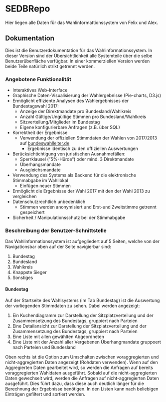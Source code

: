 # SEDBRepo
Hier liegen alle Daten für das Wahlinformattionssystem von Felix und Alex.

## Dokumentation
Dies ist die Benutzerdokumentation für das Wahlinformationssystem.
In dieser Version sind der Übersichtlichkeit alle Systemteile über die selbe Benutzerüberfläche verfügbar.
In einer kommerziellen Version werden beide Teile natürlich strikt getrennt werden.

### Angebotene Funktionalität
* Interaktives Web-Interface
* Graphische Daten-Visualisierung der Wahlergebnisse (Pie-charts, D3.js)
* Ermöglicht effiziente Analysen des Wahlergebnisses der Bundestagswahl 2017:
	* Anzeige der Direktmandate pro Bundesland/Wahlkreis
	* Anzahl Gültige/Ungültige Stimmen pro Bundesland/Wahlkreis
	* Sitzverteilung/Mitglieder im Bundestag
	* Eigene konfigurierbare Anfragen (z.B. über SQL)
* Korrektheit der Ergebnisse
  * Verwendung der offiziellen Stimmdaten der Wahlen von 2017/2013 auf [bundeswahlleiter.de](https://www.bundeswahlleiter.de/)
	* Ergebnisse identisch zu den offiziellen Auswertungen
* Berücksichtichtigung von juristischen Ausnahmefällen:
	* Sperrklausel (“5%-Hürde“) oder mind. 3 Direktmandate
	* Überhangsmandate
	* Ausgleichsmandate
* Verwendung des Systems als Backend für die elektronische Stimmabgabe im Wahllokal
	* Einfügen neuer Stimmen
* Ermöglicht die Ergebnisse der Wahl 2017 mit den der Wahl 2013 zu vergleichen
* Datenschutzrechtlich unbedenklich
	* Stimmen werden anonymisiert und Erst-und Zweitstimme getrennt gespeichert
* Sicherheit / Manipulationsschutz bei der Stimmabgabe

### Beschreibung der Benutzer-Schnittstelle
Das Wahlinformationssystem ist aufgegliedert auf 5 Seiten, welche von der Navigationsbar oben auf der Seite navigierbar sind:
1. Bundestag
2. Bundesland
3. Wahlkreis
4. Knappste Sieger
5. Sonstiges

#### Bundestag
Auf der Startseite des Wahlsystems (im Tab Bundestag) ist die Auswertung der vorliegenden Stimmdaten zu sehen.
Dabei werden angezeigt: 
1. Ein Kuchendiagramm zur Darstellung der Sitzplatzverteilung und der Zusammensetzung des Bundestags, gruppiert nach Parteien
2. Eine Detailansicht zur Darstellung der Sitzplatzverteilung und der Zusammensetzung des Bundestags, gruppiert nach Parteien
3. Eine Liste mit allen gewählten Abgeordneten
4. Eine Liste mit der Anzahl aller Vergebenen Überhangmandate gruppoert nach Parteien und Bundesland

Oben rechts ist die Option zum Umschalten zwischen voraggregierten und nicht-aggregierten Daten angezeigt (Rohdaten verwenden).
Wenn auf den Aggregierten Daten gearbeitet wird, so werden die Anfragen auf bereits voraggregierten Wahldaten ausgeführt.
Sobald auf die nicht-aggregierten Daten gewechselt wird, werden die Anfragen auf nicht-aggregierten Daten ausgeführt. Dies führt dazu, dass diese auch deutlich länger für die Berechnung der Ergebnisse benötigen.
In den Listen kann nach beliebigen Einträgen gefiltert und sortiert werden.
